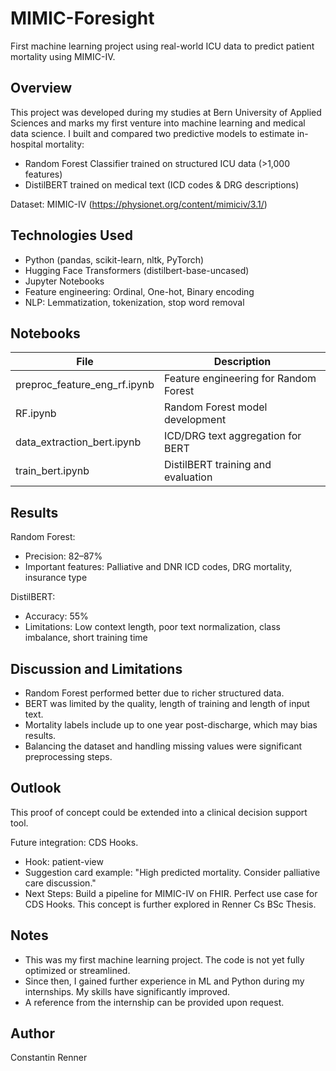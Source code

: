 # MIMIC-Foresight

First machine learning project using real-world ICU data to predict patient mortality using MIMIC-IV.

## Overview

This project was developed during my studies at Bern University of Applied Sciences and marks my first venture into machine learning and medical data science. I built and compared two predictive models to estimate in-hospital mortality:

- Random Forest Classifier trained on structured ICU data (>1,000 features)
- DistilBERT trained on medical text (ICD codes & DRG descriptions)

Dataset: MIMIC-IV (https://physionet.org/content/mimiciv/3.1/)

## Technologies Used

- Python (pandas, scikit-learn, nltk, PyTorch)
- Hugging Face Transformers (distilbert-base-uncased)
- Jupyter Notebooks
- Feature engineering: Ordinal, One-hot, Binary encoding
- NLP: Lemmatization, tokenization, stop word removal

## Notebooks

| File                          | Description                             |
|------------------------------|-----------------------------------------|
| preproc_feature_eng_rf.ipynb | Feature engineering for Random Forest   |
| RF.ipynb                     | Random Forest model development         |
| data_extraction_bert.ipynb   | ICD/DRG text aggregation for BERT       |
| train_bert.ipynb             | DistilBERT training and evaluation   |

## Results

Random Forest:
- Precision: 82–87%
- Important features: Palliative and DNR ICD codes, DRG mortality, insurance type

DistilBERT:
- Accuracy: 55%
- Limitations: Low context length, poor text normalization, class imbalance, short training time

## Discussion and Limitations

- Random Forest performed better due to richer structured data.
- BERT was limited by the quality, length of training and length of input text.
- Mortality labels include up to one year post-discharge, which may bias results.
- Balancing the dataset and handling missing values were significant preprocessing steps.

## Outlook

This proof of concept could be extended into a clinical decision support tool.

Future integration: CDS Hooks.
- Hook: patient-view
- Suggestion card example: "High predicted mortality. Consider palliative care discussion."
- Next Steps: Build a pipeline for MIMIC-IV on FHIR. Perfect use case for CDS Hooks. This concept is further explored in Renner Cs BSc Thesis. 

## Notes

- This was my first machine learning project. The code is not yet fully optimized or streamlined.
- Since then, I gained further experience in ML and Python during my internships. My skills have significantly improved.
- A reference from the internship can be provided upon request.

## Author

Constantin Renner
